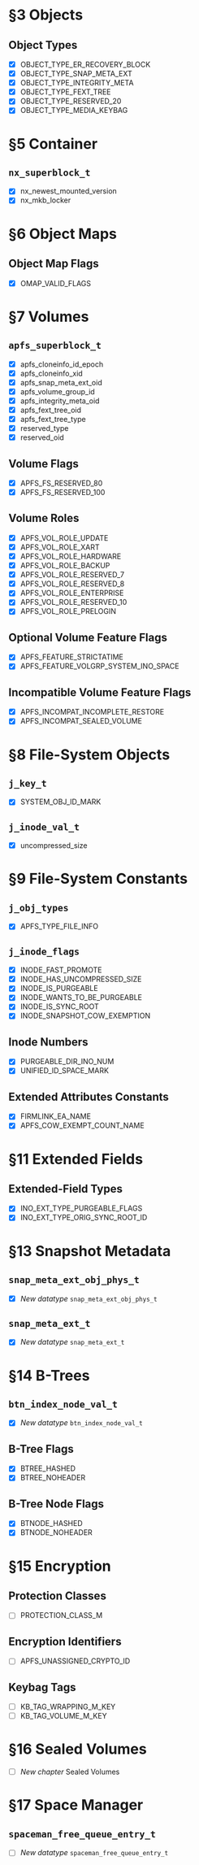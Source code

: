 # §3 Objects

  ## Object Types

  - [x] OBJECT_TYPE_ER_RECOVERY_BLOCK
  - [x] OBJECT_TYPE_SNAP_META_EXT
  - [x] OBJECT_TYPE_INTEGRITY_META
  - [x] OBJECT_TYPE_FEXT_TREE
  - [x] OBJECT_TYPE_RESERVED_20
  - [x] OBJECT_TYPE_MEDIA_KEYBAG

# §5 Container

  ## `nx_superblock_t`

  - [x] nx_newest_mounted_version
  - [x] nx_mkb_locker

# §6 Object Maps

  ## Object Map Flags

  - [x] OMAP_VALID_FLAGS

# §7 Volumes

  ## `apfs_superblock_t`

  - [x] apfs_cloneinfo_id_epoch
  - [x] apfs_cloneinfo_xid
  - [x] apfs_snap_meta_ext_oid
  - [x] apfs_volume_group_id
  - [x] apfs_integrity_meta_oid
  - [x] apfs_fext_tree_oid
  - [x] apfs_fext_tree_type
  - [x] reserved_type
  - [x] reserved_oid

  ## Volume Flags

  - [x] APFS_FS_RESERVED_80
  - [x] APFS_FS_RESERVED_100

  ## Volume Roles

  - [x] APFS_VOL_ROLE_UPDATE
  - [x] APFS_VOL_ROLE_XART
  - [x] APFS_VOL_ROLE_HARDWARE
  - [x] APFS_VOL_ROLE_BACKUP
  - [x] APFS_VOL_ROLE_RESERVED_7
  - [x] APFS_VOL_ROLE_RESERVED_8
  - [x] APFS_VOL_ROLE_ENTERPRISE
  - [x] APFS_VOL_ROLE_RESERVED_10
  - [x] APFS_VOL_ROLE_PRELOGIN

  ## Optional Volume Feature Flags

  - [x] APFS_FEATURE_STRICTATIME
  - [x] APFS_FEATURE_VOLGRP_SYSTEM_INO_SPACE

  ## Incompatible Volume Feature Flags

  - [x] APFS_INCOMPAT_INCOMPLETE_RESTORE
  - [x] APFS_INCOMPAT_SEALED_VOLUME

# §8 File-System Objects

  ## `j_key_t`

  - [x] SYSTEM_OBJ_ID_MARK

  ## `j_inode_val_t`

  - [x] uncompressed_size

# §9 File-System Constants

  ## `j_obj_types`

  - [x] APFS_TYPE_FILE_INFO
  
  ## `j_inode_flags`

  - [x] INODE_FAST_PROMOTE
  - [x] INODE_HAS_UNCOMPRESSED_SIZE
  - [x] INODE_IS_PURGEABLE
  - [x] INODE_WANTS_TO_BE_PURGEABLE
  - [x] INODE_IS_SYNC_ROOT
  - [x] INODE_SNAPSHOT_COW_EXEMPTION

  ## Inode Numbers

  - [x] PURGEABLE_DIR_INO_NUM
  - [x] UNIFIED_ID_SPACE_MARK
  
  ## Extended Attributes Constants

  - [x] FIRMLINK_EA_NAME
  - [x] APFS_COW_EXEMPT_COUNT_NAME

# §11 Extended Fields

  ## Extended-Field Types

  - [x] INO_EXT_TYPE_PURGEABLE_FLAGS
  - [x] INO_EXT_TYPE_ORIG_SYNC_ROOT_ID

# §13 Snapshot Metadata

  ## `snap_meta_ext_obj_phys_t`

  - [x] *New datatype* `snap_meta_ext_obj_phys_t`

  ## `snap_meta_ext_t`

  - [x] *New datatype* `snap_meta_ext_t`

# §14 B-Trees

  ## `btn_index_node_val_t`

  - [x] *New datatype* `btn_index_node_val_t`

  ## B-Tree Flags

  - [x] BTREE_HASHED
  - [x] BTREE_NOHEADER

  ## B-Tree Node Flags

  - [x] BTNODE_HASHED
  - [x] BTNODE_NOHEADER

# §15 Encryption

  ## Protection Classes

  - [ ] PROTECTION_CLASS_M

  ## Encryption Identifiers

  - [ ] APFS_UNASSIGNED_CRYPTO_ID

  ## Keybag Tags

  - [ ] KB_TAG_WRAPPING_M_KEY
  - [ ] KB_TAG_VOLUME_M_KEY

# §16 Sealed Volumes

- [ ] *New chapter* Sealed Volumes

# §17 Space Manager

  ## `spaceman_free_queue_entry_t`

  - [ ] *New datatype* `spaceman_free_queue_entry_t`
